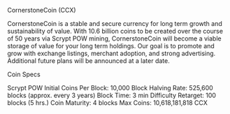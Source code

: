 CornerstoneCoin (CCX)

CornerstoneCoin is a stable and secure currency for long term growth and sustainability of value.  With 10.6 billion coins to be created over the course of 50 years via Scrypt POW mining, CornerstoneCoin will become a viable storage of value for your long term holdings.  Our goal is to promote and grow with exchange listings, merchant adoption, and strong advertising.  Additional future plans will be announced at a later date.

Coin Specs

Scrypt POW
Initial Coins Per Block: 10,000
Block Halving Rate: 525,600 blocks (approx. every 3 years)
Block Time: 3 min
Difficulty Retarget: 100 blocks (5 hrs.)
Coin Maturity: 4 blocks
Max Coins: 10,618,181,818 CCX